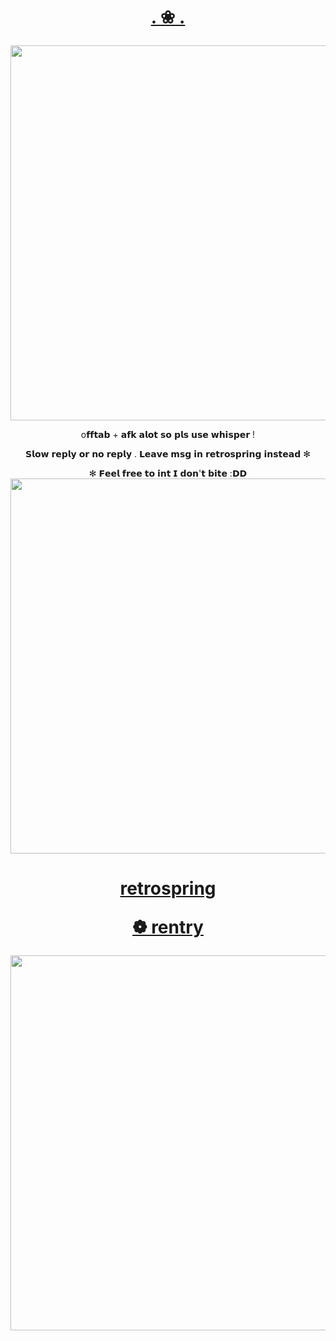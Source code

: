 <h1 align="center"></[](i)>


[. ❀ . ](htt)


</h1>

<img src="https://i.imgur.com/dLcLEQ2.png&=80" width="600">
<p align="center"> o𝗳𝗳𝘁𝗮𝗯 + 𝗮𝗳𝗸 𝗮𝗹𝗼𝘁 𝘀𝗼 𝗽𝗹𝘀 𝘂𝘀𝗲 𝘄𝗵𝗶𝘀𝗽𝗲𝗿 !

  <p align="center"> 𝗦𝗹𝗼𝘄 𝗿𝗲𝗽𝗹𝘆 𝗼𝗿 𝗻𝗼 𝗿𝗲𝗽𝗹𝘆 . 𝗟𝗲𝗮𝘃𝗲 𝗺𝘀𝗴 𝗶𝗻 𝗿𝗲𝘁𝗿𝗼𝘀𝗽𝗿𝗶𝗻𝗴 𝗶𝗻𝘀𝘁𝗲𝗮𝗱 ✻

    
<p align="center">✻  𝗙𝗲𝗲𝗹 𝗳𝗿𝗲𝗲 𝘁𝗼 𝗶𝗻𝘁 𝗜 𝗱𝗼𝗻'𝘁 𝗯𝗶𝘁𝗲 :𝗗𝗗

<img src="https://i.imgur.com/3HNDQbW.png&=80" width="600">

<h1 align="center"></[](h)>

[retrospring](https://pronouns.cc/@kureomi)

[❁ rentry](https://rentry.co/lunaee)

</h1>

  
<img src="https://i.imgur.com/iLYI2jR.png&=80" width="600">

